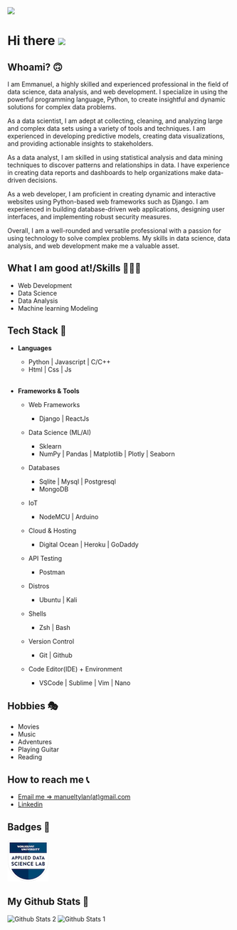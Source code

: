 ![](https://komarev.com/ghpvc/?username=e-ManueI&style=for-the-badge&color=brightgreen)

# <b>Hi there</b> <img src="https://raw.githubusercontent.com/MartinHeinz/MartinHeinz/master/wave.gif" width="30px">

## <b>Whoami? 🙃</b>

I am Emmanuel, a highly skilled and experienced professional in the field of data science, data analysis, and web development. I specialize in using the powerful programming language, Python, to create insightful and dynamic solutions for complex data problems.

As a data scientist, I am adept at collecting, cleaning, and analyzing large and complex data sets using a variety of tools and techniques. I am experienced in developing predictive models, creating data visualizations, and providing actionable insights to stakeholders.

As a data analyst, I am skilled in using statistical analysis and data mining techniques to discover patterns and relationships in data. I have experience in creating data reports and dashboards to help organizations make data-driven decisions.

As a web developer, I am proficient in creating dynamic and interactive websites using Python-based web frameworks such as Django. I am experienced in building database-driven web applications, designing user interfaces, and implementing robust security measures.

Overall, I am a well-rounded and versatile professional with a passion for using technology to solve complex problems. My skills in data science, data analysis, and web development make me a valuable asset.

## <b>What I am good at!/Skills 🧙🏼‍♂️</b>
<ul>
    <li>Web Development</li>
    <li>Data Science</li>
    <li>Data Analysis</li>
    <li>Machine learning Modeling</li>
</ul>

## <b>Tech Stack 🧰</b>
<ul>
    <li>
        <p><b>Languages</b></p>
        <ul>
            <li>Python | Javascript | C/C++ </li>
            <li>Html | Css | Js</li>
        </ul><br>
    </li>
    <li>
        <p><b>Frameworks & Tools</b></p>
        <ul>
            <li>
                <p>Web Frameworks</p>
                <ul>
                    <li>Django | ReactJs</li>
                </ul>
            </li>
            <li>
                <p>Data Science (ML/AI)</p>
                <ul>
                    <li>Sklearn</li>
                    <li>NumPy | Pandas | Matplotlib |  Plotly | Seaborn</li>
                </ul>
            </li>
            <li>
                <p> Databases</p>
                <ul>
                    <li> Sqlite | Mysql | Postgresql</li>
                    <li>MongoDB</li>
                </ul>
            </li>
            <li>
                <p>IoT</p>
                <ul>
                    <li>NodeMCU | Arduino</li>
                </ul>
            </li>
            <li>
                <p> Cloud & Hosting</samp</p>
                <ul>
                    <li> Digital Ocean | Heroku | GoDaddy </li>
                </ul>
            </li>
            <li>
                <p> API Testing</samp</p>
                <ul>
                    <li> Postman </li>
                </ul>
            </li>
            <li>
                <p> Distros </samp</p>
                <ul>
                    <li> Ubuntu | Kali </li>
                </ul>
            </li>
            <li>
                <p> Shells </samp</p>
                <ul>
                    <li> Zsh | Bash  </li>
                </ul>
            </li>
            <li>
                <p> Version Control </samp</p>
                <ul>
                    <li> Git | Github  </li>
                </ul>
            </li>
            <li>
                <p> Code Editor(IDE) + Environment </samp</p>
                <ul>
                    <li> VSCode | Sublime | Vim | Nano  </li>
                </ul>
            </li>
        </ul>
    </li>
</ul>

## <b>Hobbies 🎭</b>
<ul>
    <li>Movies</li>
    <li>Music</li>
    <li>Adventures</li>
    <li>Playing Guitar</li>
    <li>Reading</li>
</ul>

## <b>How to reach me 📞</b>
<ul>
    <li>
        <a href="mailto:manueltylan@gmail.com">Email me => manueltylan(at)gmail.com</a>
    </li>
    <li>
        <a href="https://www.linkedin.com/in/emmanuel-eit/" target="_blank">Linkedin</a>
    </li>
</ul>

## <b>Badges 📂</b>

<a href="https://www.credly.com/badges/b8fca50e-3ec9-4999-84c8-55d54a6bf31e/public_url" target="_blank">
    <img src="applied-data-science-lab.2.png"></img>
</a>
<br>

## <b>My Github Stats 📃</b>

![Github Stats 2](https://github-readme-streak-stats.herokuapp.com/?user=e-ManueI)
![Github Stats 1](https://github-readme-stats.vercel.app/api?username=e-ManueI)<br>
